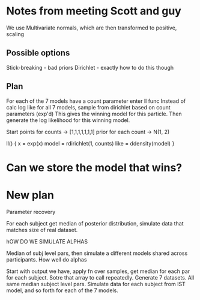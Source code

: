 # Notes from meeting Scott and guy
We use Multivariate normals, which are then transformed to positive, scaling

## Possible options
Stick-breaking - bad priors
Dirichlet - exactly how to do this though

## Plan
For each of the 7 models have a count parameter
enter ll func
Instead of calc log like for all 7 models, sample from dirichlet based on count parameters (exp'd)
This gives the winning model for this particle. Then generate the log likelihood for this winning model.

Start points for counts -> [1,1,1,1,1,1,1]
prior for each count -> N(1, 2)

ll() {
  x = exp(x)
  model = rdirichlet(1, counts)
  like = ddensity(model)
  }

  # Can we store the model that wins?
  

# New plan

Parameter recovery

For each subject get median of posterior distribution, simulate data that matches size of real dataset.

hOW DO WE SIMULATE ALPHAS

Median of subj level pars, then simulate a different models shared across participants. How well do alphas 

Start with output we have, apply fn over samples, get median for each par for each subject. Sotre that array to call repeatedly. Generate 7 datasets. All same median subject level pars. Simulate data for each subject from IST model, and so forth for each of the 7 models.
